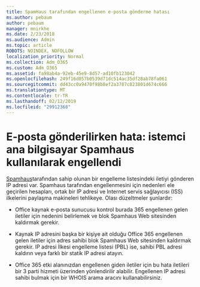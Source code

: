 ```yaml
---
title: SpamHaus tarafından engellenen e-posta gönderme hatası
ms.author: pebaum
author: pebaum
manager: mnirkhe
ms.date: 2/23/2018
ms.audience: Admin
ms.topic: article
ROBOTS: NOINDEX, NOFOLLOW
localization_priority: Normal
ms.collection: Adm_O365
ms.custom: Adm_O365
ms.assetid: fa98ab4a-92eb-45e9-8d57-ad10fb123042
ms.openlocfilehash: 249f16d057b0539d71dc514ac35df28ab78fa061
ms.sourcegitcommit: dd43cc0a9470f98b8ef2a3787c823801d674c666
ms.translationtype: MT
ms.contentlocale: tr-TR
ms.lasthandoff: 02/12/2019
ms.locfileid: "29912368"
---
```

# <a name="error-sending-email-client-host-blocked-using-spamhaus"></a>E-posta gönderilirken hata: istemci ana bilgisayar Spamhaus kullanılarak engellendi

[Spamhaus](https://go.microsoft.com/fwlink/p/?linkid=123245)tarafından sahip olunan bir engelleme listesindeki iletiyi gönderen IP adresi var. Spamhaus tarafından engellenmesini için nedenleri ele geçirilen hesapları, ortak bir IP adresi ve Internet servis sağlayıcısı (ISS) ilkelerini paylaşma makineleri tehlikeye. Olası düzeltmeler şunlardır:
  
- Office kaynak e-posta sunucusu kontrol burada 365 engellenen gelen iletiler için nedenini belirlemek ve blok Spamhaus Web sitesinden kaldırmak gerekir.
    
- Kaynak IP adresini başka bir kişiye ait olduğu Office 365 engellenen gelen iletiler için adres sahibi blok Spamhaus Web sitesinden kaldırmak gerekir. IP adresi İlkesi engelleme listesi (PBL) ise, sahibi PBL adresi kaldırın veya farklı bir statik IP adresi atayın.
    
- Office 365 etki alanınızdan engellenen giden iletiler için bu hata iletileri bir 3 parti hizmeti üzerinden yönlendirilir alabilir. Engellenen IP adresi sahibi bulmak için bir WHOIS arama aracını kullanabilirsiniz.
    

